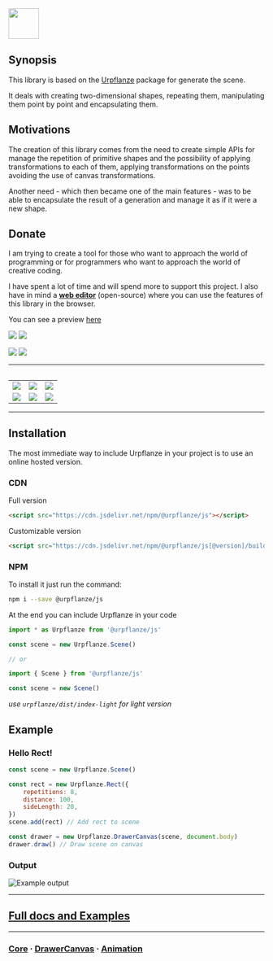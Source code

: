 <img height="60" src="./docs/assets/images/logo-for-github.svg">

## Synopsis

This library is based on the [Urpflanze](https://github.com/urpflanze-org/urpflanze) package for generate the scene.

It deals with creating two-dimensional shapes, repeating them, manipulating them point by point and encapsulating them.

## Motivations

The creation of this library comes from the need to create simple APIs for
manage the repetition of primitive shapes and the possibility of applying transformations to each of them, applying transformations on the points avoiding the use of canvas transformations.

Another need - which then became one of the main features - was to be able to encapsulate the result of a generation and manage it as if it were a new shape.

## Donate

I am trying to create a tool for those who want to approach the world of programming
or for programmers who want to approach the world of creative coding.

I have spent a lot of time and will spend more to support this project.
I also have in mind a **[web editor](https://github.com/urpflanze-org/editor)** (open-source) where you can use the features of this library in the browser.

You can see a preview [here](https://editor.urpflanze.org)

[![](https://img.shields.io/badge/donate-paypal-003087.svg?logo=paypal)](https://www.paypal.me/genbs)
[![](https://img.shields.io/badge/donate-ko--fi-29abe0.svg?logo=ko-fi)](https://ko-fi.com/urpflanze)

[![](https://img.shields.io/badge/bitcoin-1CSQq4aMmsA71twvyZHZCjmeB2AmQGCPNq-f7931a.svg?logo=bitcoin)](https://explorer.btc.com/btc/address/1CSQq4aMmsA71twvyZHZCjmeB2AmQGCPNq)
[![](https://img.shields.io/badge/ethereum-0x9086c4bb7015c1d6dc79162d02e7e1239c982c01-ecf0f1.svg?logo=ethereum)](https://etherscan.io/address/0x9086c4bb7015c1d6dc79162d02e7e1239c982c01)

---

##

|                                                          |                                                              |                                                       |
| :------------------------------------------------------: | :----------------------------------------------------------: | :---------------------------------------------------: |
|    <img src="./docs/assets/images/readme/cadere.gif">    | <img src="./docs/assets/images/readme/crepuscolar-soul.gif"> |   <img src="./docs/assets/images/readme/four.gif">    |
| <img src="./docs/assets/images/readme/triangleloop.gif"> |   <img src="./docs/assets/images/readme/psychedelic.gif">    | <img src="./docs/assets/images/readme/particles.gif"> |

---

## Installation

The most immediate way to include Urpflanze in your project is to use an online hosted version.

### CDN

Full version

```html
<script src="https://cdn.jsdelivr.net/npm/@urpflanze/js"></script>
```

Customizable version

```html
<script src="https://cdn.jsdelivr.net/npm/@urpflanze/js[@version]/build/urpflanze[-light][.min].js"></script>
```

### NPM

To install it just run the command:

```sh
npm i --save @urpflanze/js
```

At the end you can include Urpflanze in your code

```javascript
import * as Urpflanze from '@urpflanze/js'

const scene = new Urpflanze.Scene()

// or

import { Scene } from '@urpflanze/js'

const scene = new Scene()
```

_use `urpflanze/dist/index-light` for light version_

## Example

### Hello Rect!

```javascript
const scene = new Urpflanze.Scene()

const rect = new Urpflanze.Rect({
	repetitions: 8,
	distance: 100,
	sideLength: 20,
})
scene.add(rect) // Add rect to scene

const drawer = new Urpflanze.DrawerCanvas(scene, document.body)
drawer.draw() // Draw scene on canvas
```

### Output

![Example output](./docs/assets/images/readme/output-1.png)

---

## [Full docs and Examples](https://docs.urpflanze.org/urpflanze/)

---

### [Core](https://github.com/urpflanze-org/core) · [DrawerCanvas](https://github.com/urpflanze-org/drawer-canvas) · [Animation](https://github.com/urpflanze-org/animation)
